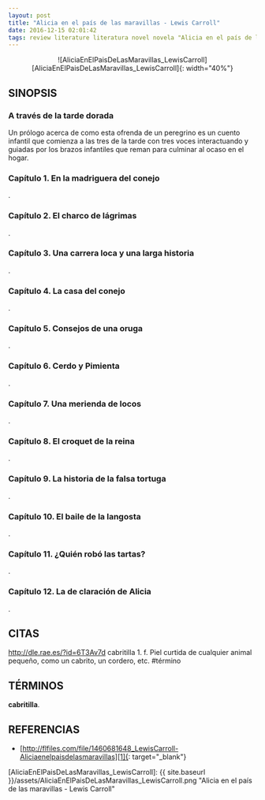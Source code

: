 ```yaml
---
layout: post
title: "Alicia en el país de las maravillas - Lewis Carroll"
date: 2016-12-15 02:01:42
tags: review literature literatura novel novela "Alicia en el país de las maravillas - Lewis Carroll" "Alicia en el país de las maravillas" "Lewis Carroll" AliciaEnElPaísDeLasMaravillas_LewisCarroll AliciaEnElPaisDeLasMaravillas_LewisCarroll AliciaEnElPaísDeLasMaravillas AliciaEnElPaisDeLasMaravillas LewisCarroll
---
```




<div style="text-align:center" markdown="1">
![AliciaEnElPaisDeLasMaravillas_LewisCarroll][AliciaEnElPaisDeLasMaravillas_LewisCarroll]{: width="40%"}
</div>



## SINOPSIS

### A través de la tarde dorada
Un prólogo acerca de como esta ofrenda de un peregrino es un cuento infantil que comienza a las tres de la tarde con tres voces interactuando y guiadas por los brazos infantiles que reman para culminar al ocaso en el hogar.


### Capítulo 1. En la madriguera del conejo
.


### Capítulo 2. El charco de lágrimas
.


### Capítulo 3. Una carrera loca y una larga historia
.


### Capítulo 4. La casa del conejo
.


### Capítulo 5. Consejos de una oruga
.


### Capítulo 6. Cerdo y Pimienta
.


### Capítulo 7. Una merienda de locos
.


### Capítulo 8. El croquet de la reina
.


### Capítulo 9. La historia de la falsa tortuga
.


### Capítulo 10. El baile de la langosta
.


### Capítulo 11. ¿Quién robó las tartas?
.


### Capítulo 12. La de claración de Alicia
.



## CITAS
http://dle.rae.es/?id=6T3Av7d cabritilla 1. f. Piel curtida de cualquier animal pequeño, como un cabrito, un cordero, etc. #término



## TÉRMINOS
**cabritilla**.



## REFERENCIAS
* [http://flfiles.com/file/1460681648_LewisCarroll-Aliciaenelpaisdelasmaravillas][1]{: target="_blank"}



[1]: http://flfiles.com/file/1460681648_LewisCarroll-Aliciaenelpaisdelasmaravillas



[AliciaEnElPaisDeLasMaravillas_LewisCarroll]: {{ site.baseurl }}/assets/AliciaEnElPaisDeLasMaravillas_LewisCarroll.png "Alicia en el país de las maravillas - Lewis Carroll"
